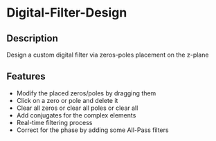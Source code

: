 # Digital-Filter-Design
## Description
Design a custom digital filter via zeros-poles placement on the z-plane

## Features
- Modify the placed zeros/poles by dragging them
- Click on a zero or pole and delete it
- Clear all zeros or clear all poles or clear all
- Add conjugates for the complex elements
- Real-time filtering process
- Correct for the phase by adding some All-Pass filters
